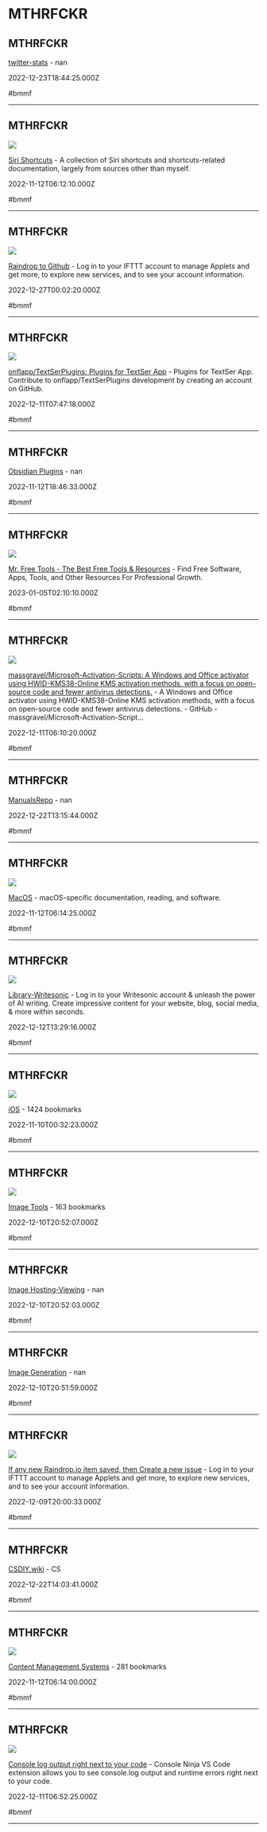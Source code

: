 # MTHRFCKR

## MTHRFCKR

[twitter-stats](https://www.archivestats.click) - nan

2022-12-23T18:44:25.000Z

#bmmf

---

## MTHRFCKR

![](https://up.raindrop.io/collection/thumbs/215/981/30/IMG_8445.PNG)

[Siri Shortcuts](https://raindrop.io/davidblue/siri-shortcuts-21598130) - A collection of Siri shortcuts and shortcuts-related documentation, largely from sources other than myself.

2022-11-12T06:12:10.000Z

#bmmf

---

## MTHRFCKR

![](http://web-assets.ifttt.com/packs/media/shared/ifttt-banner-287889aa7d44e76a8d08.png)

[Raindrop to Github](https://ifttt.com/applets/Swjtq5G2-raindrop-to-github) - Log in to your IFTTT account to manage Applets and get more, to explore new services, and to see your account information.

2022-12-27T00:02:20.000Z

#bmmf

---

## MTHRFCKR

![](https://opengraph.githubassets.com/1808cd325f7d69b467ec57ec4363137e73f8b33b2ba8fc0cd1c189a1165ba537/onflapp/TextSerPlugins)

[onflapp/TextSerPlugins: Plugins for TextSer App](https://github.com/onflapp/TextSerPlugins) - Plugins for TextSer App. Contribute to onflapp/TextSerPlugins development by creating an account on GitHub.

2022-12-11T07:47:18.000Z

#bmmf

---

## MTHRFCKR

[Obsidian Plugins](https://raindrop.io/OldTownEast/obsidian-plugins-26841076) - nan

2022-11-12T18:46:33.000Z

#bmmf

---

## MTHRFCKR

![](https://mrfreetools.com/wp-content/uploads/2023/07/MFT-Homepage.png)

[Mr. Free Tools - The Best Free Tools & Resources](https://mrfreetools.com) - Find Free Software, Apps, Tools, and Other Resources For Professional Growth.

2023-01-05T02:10:10.000Z

#bmmf

---

## MTHRFCKR

![](https://repository-images.githubusercontent.com/233472199/7f86712b-fee6-4659-a2cf-c967d6b0d733)

[massgravel/Microsoft-Activation-Scripts: A Windows and Office activator using HWID-KMS38-Online KMS activation methods, with a focus on open-source code and fewer antivirus detections.](https://github.com/massgravel/Microsoft-Activation-Scripts) - A Windows and Office activator using HWID-KMS38-Online KMS activation methods, with a focus on open-source code and fewer antivirus detections. - GitHub - massgravel/Microsoft-Activation-Script...

2022-12-11T06:10:20.000Z

#bmmf

---

## MTHRFCKR

[ManualsRepo](https://manualsrepo.com) - nan

2022-12-22T13:15:44.000Z

#bmmf

---

## MTHRFCKR

![](https://up.raindrop.io/collection/thumbs/219/572/74/8ab7b96f184ccc00a9682d70fd0129a6.png)

[MacOS](https://raindrop.io/davidblue/mac-os-21957274) - macOS-specific documentation, reading, and software.

2022-11-12T06:14:25.000Z

#bmmf

---

## MTHRFCKR

![](https://app.writesonic.com/images/writesonic-krishna.jpg)

[Library-Writesonic](https://app.writesonic.com/library/762abb78-b1aa-4555-8f9b-702d236b52d9/all) - Log in to your Writesonic account & unleash the power of AI writing. Create impressive content for your website, blog, social media, & more within seconds.

2022-12-12T13:29:16.000Z

#bmmf

---

## MTHRFCKR

![](https://up.raindrop.io/collection/thumbs/164/695/27/6f8b59e11889f3817c2d601071f5f4a4.png)

[iOS](https://raindrop.io/davidblue/i-os-16469527) - 1424 bookmarks

2022-11-10T00:32:23.000Z

#bmmf

---

## MTHRFCKR

![](https://up.raindrop.io/collection/thumbs/296/737/48/5226d42f2341b8d1aa599dbbfc3d1308.png)

[Image Tools](https://raindrop.io/whoisdsmith/image-tools-29673748) - 163 bookmarks

2022-12-10T20:52:07.000Z

#bmmf

---

## MTHRFCKR

[Image Hosting-Viewing](https://raindrop.io/whoisdsmith/image-hosting-viewing-29673797) - nan

2022-12-10T20:52:03.000Z

#bmmf

---

## MTHRFCKR

[Image Generation](https://raindrop.io/whoisdsmith/image-generation-29673747) - nan

2022-12-10T20:51:59.000Z

#bmmf

---

## MTHRFCKR

![](http://web-assets.ifttt.com/packs/media/shared/ifttt-banner-287889aa7d44e76a8d08.png)

[If any new Raindrop.io item saved, then Create a new issue](https://ifttt.com/applets/fxGhrVET-if-any-new-raindrop-io-item-saved-then-create-a-new-issue) - Log in to your IFTTT account to manage Applets and get more, to explore new services, and to see your account information.

2022-12-09T20:00:33.000Z

#bmmf

---

## MTHRFCKR

[CSDIY.wiki](https://csdiy.wiki/en) - CS

2022-12-22T14:03:41.000Z

#bmmf

---

## MTHRFCKR

![](https://up.raindrop.io/collection/thumbs/137/872/11/1f27ab5e25d78b29afe935ee4dcf1bc7.png)

[Content Management Systems](https://raindrop.io/davidblue/content-management-systems-13787211) - 281 bookmarks

2022-11-12T06:14:00.000Z

#bmmf

---

## MTHRFCKR

![](https://console-ninja.com/images/social-poster.png?v=3)

[Console log output right next to your code](https://console-ninja.com) - Console Ninja VS Code extension allows you to see console.log output and runtime errors right next to your code.

2022-12-11T06:52:25.000Z

#bmmf

---

